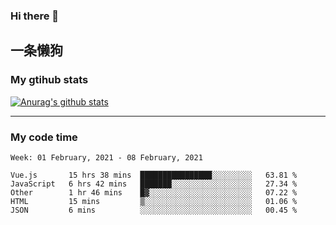 ### Hi there 👋

## 一条懒狗
<!--
**kiss-me-quickly/kiss-me-quickly** is a ✨ _special_ ✨ repository because its `README.md` (this file) appears on your GitHub profile.

Here are some ideas to get you started:

- 🔭 I’m currently working on ...
- 🌱 I’m currently learning ...
- 👯 I’m looking to collaborate on ...
- 🤔 I’m looking for help with ...
- 💬 Ask me about ...
- 📫 How to reach me: ...
- 😄 Pronouns: ...
- ⚡ Fun fact: ...
-->


### My gtihub stats

[![Anurag's github stats](https://github-readme-stats.vercel.app/api?username=kiss-me-quickly)](https://github.com/anuraghazra/github-readme-stats)

***

### My code time

<!--START_SECTION:waka-->
```text
Week: 01 February, 2021 - 08 February, 2021

Vue.js       15 hrs 38 mins  ████████████████░░░░░░░░░   63.81 % 
JavaScript   6 hrs 42 mins   ███████░░░░░░░░░░░░░░░░░░   27.34 % 
Other        1 hr 46 mins    █▓░░░░░░░░░░░░░░░░░░░░░░░   07.22 % 
HTML         15 mins         ▒░░░░░░░░░░░░░░░░░░░░░░░░   01.06 % 
JSON         6 mins          ░░░░░░░░░░░░░░░░░░░░░░░░░   00.45 % 
```
<!--END_SECTION:waka-->
